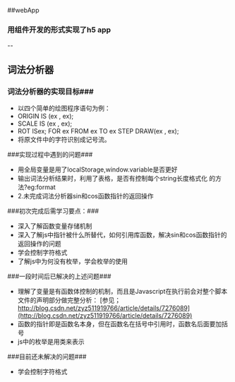 

##webApp
### 用组件开发的形式实现了h5 app
--

## 词法分析器 ##

### 词法分析器的实现目标###

 - 以四个简单的绘图程序语句为例： 
 - ORIGIN IS (ex , ex);
 - SCALE IS (ex , ex);
 - ROT ISex; FOR ex FROM ex TO ex STEP DRAW(ex , ex); 
 - 将原文件中的字符识别成记号流。

###实现过程中遇到的问题###
 - 用全局变量是用了localStorage,window.variable是否更好
 - 输出词法分析结果时，利用了表格，是否有控制每个string长度格式化   的方法?eg:format
 - 2.未完成词法分析器sin和cos函数指针的返回操作

###初次完成后需学习要点：###

 - 深入了解函数变量存储机制
 - 深入了解js中指针被什么所替代，如何引用库函数，解决sin和cos函数指针的返回操作的问题
 - 学会控制字符格式
 - 了解js中为何没有枚举，学会枚举的使用

###一段时间后已解决的上述问题###

 - 理解了变量是有函数体控制的机制，而且是Javascript在执行前会对整个脚本文件的声明部分做完整分析：
 [参见；http://blog.csdn.net/zyz511919766/article/details/7276089](http://blog.csdn.net/zyz511919766/article/details/7276089)
 - 函数的指针即是函数名本身，但在函数名在括号中引用时，函数名后面要加括号
 - js中的枚举是用类来表示

###目前还未解决的问题###

 - 学会控制字符格式



